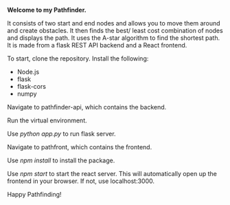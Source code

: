 <b>Welcome to my Pathfinder.</b>

It consists of two start and end nodes and allows you to move them around and create obstacles. It then finds the best/ least cost combination of nodes and displays the path.
It uses the A-star algorithm to find the shortest path.
It is made from a flask REST API backend and a React frontend.

To start, clone the repository.
Install the following:
<ul>
  <li>Node.js</li>
  <li>flask</li>
  <li>flask-cors</li>
  <li>numpy</li>
</ul>
Navigate to pathfinder-api, which contains the backend.

Run the virtual environment.

Use <i>python app.py</i> to run flask server.

Navigate to pathfront, which contains the frontend.

Use <i>npm install</i> to install the package.

Use <i>npm start</i> to start the react server. This will automatically open up the frontend in your browser. If not, use localhost:3000.

Happy Pathfinding!
